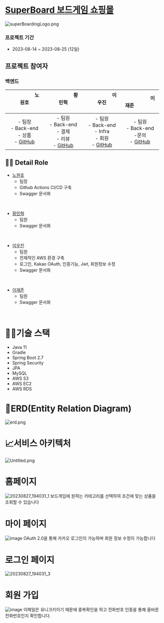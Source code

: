 # [SuperBoard 보드게임 쇼핑몰](https://super-boarding.netlify.app/)

![superBoardingLogo.png](superBoardingLogo.png)
### 프로젝트 기간

- 2023-08-14 ~ 2023-08-25 (12일)

## 프로젝트 참여자

### 백엔드
| &nbsp;&nbsp;&nbsp;&nbsp;&nbsp;&nbsp;&nbsp;&nbsp;&nbsp;&nbsp;&nbsp;&nbsp;&nbsp;&nbsp;&nbsp;&nbsp;&nbsp;&nbsp; 노원호 &nbsp;&nbsp;&nbsp;&nbsp;&nbsp;&nbsp;&nbsp;&nbsp;&nbsp;&nbsp;&nbsp;&nbsp;&nbsp;&nbsp;&nbsp;&nbsp;&nbsp;&nbsp; | &nbsp;&nbsp;&nbsp;&nbsp;&nbsp;&nbsp;&nbsp;&nbsp;&nbsp;&nbsp;&nbsp;&nbsp;&nbsp;&nbsp;&nbsp;&nbsp;&nbsp;&nbsp; 황민혁 &nbsp;&nbsp;&nbsp;&nbsp;&nbsp;&nbsp;&nbsp;&nbsp;&nbsp;&nbsp;&nbsp;&nbsp;&nbsp;&nbsp;&nbsp;&nbsp;&nbsp;&nbsp; | &nbsp;&nbsp;&nbsp;&nbsp;&nbsp;&nbsp;&nbsp;&nbsp;&nbsp;&nbsp;&nbsp;&nbsp;&nbsp;&nbsp;&nbsp;&nbsp;&nbsp;&nbsp; 이우진 &nbsp;&nbsp;&nbsp;&nbsp;&nbsp;&nbsp;&nbsp;&nbsp;&nbsp;&nbsp;&nbsp;&nbsp;&nbsp;&nbsp;&nbsp;&nbsp;&nbsp;&nbsp; | &nbsp;&nbsp;&nbsp;&nbsp;&nbsp;&nbsp;&nbsp;&nbsp;&nbsp;&nbsp;&nbsp;&nbsp;&nbsp;&nbsp;&nbsp;&nbsp;&nbsp;&nbsp; 이재준 &nbsp;&nbsp;&nbsp;&nbsp;&nbsp;&nbsp;&nbsp;&nbsp;&nbsp;&nbsp;&nbsp;&nbsp;&nbsp;&nbsp;&nbsp; |  
|:-----------------------------------------------------------------------------------------------------------------------------------------------------------------------------------------------------------------------------:|:-----------------------------------------------------------------------------------------------------------------------------------------------------------------------------------------------------------------------------:|:-----------------------------------------------------------------------------------------------------------------------------------------------------------------------------------------------------------------------------:|:-----------------------------------------------------------------------------------------------------------------------------------------------------------------------------------------------------------:|  
|                                                                         - 팀장 <br> - Back-end <br> - 상품  <br> - [GitHub](https://github.com/no-oneho)                                                                          |                                                                 - 팀원 <br> - Back-end<br> - 결제 <br> - 리뷰 <br>  - [GitHub](https://github.com/koeyismyusername)                                                                 |                                                                    - 팀원 <br>- Back-end <br> - Infra<br> - 회원 <br> - [GitHub](https://github.com/zmfpdl64)                                                                     |                                                                  - 팀원 <br>- Back-end <br> -문의 <br>- [GitHub](https://github.com/doit-zero)                                                                  | 


## 💁‍♂️ Detail Role <a name = "role"></a>
+ [노원호](https://github.com/no-oneho)
    - 팀장
    - Github Actions CI/CD 구축
    - Swagger 문서화
<Br>

+ [황민혁](https://github.com/koeyismyusername)
    - 팀원
    - Swagger 문서화
<Br>

+ [이우진](https://github.com/zmfpdl64)
  - 팀원
  - 전체적인 AWS 환경 구축
  - 로그인, Kakao OAuth, 인증기능, Jwt, 회원정보 수정
  - Swagger 문서화
<br>
  
+ [이재준](https://github.com/doit-zero)
    - 팀원
    - Swagger 문서화
<Br>


# 👨‍🔧기술 스택
- Java 11
- Gradle
- Spring Boot 2.7
- Spring Security
- JPA
- MySQL
- AWS S3
- AWS EC2
- AWS RDS

# 📜ERD(Entity Relation Diagram)

![erd.png](erd.png)

# 📈서비스 아키텍처

![Untitled.png](Untitled.png)

# 홈페이지
![20230827_194031_1](https://github.com/user-attachments/assets/0f097b99-fecb-4e1d-94e5-3e7a3aeddb53)
보드게임에 원하는 카테고리를 선택하여 조건에 맞는 상품을 조회할 수 있습니다

# 마이 페이지
![image](https://github.com/user-attachments/assets/389849d5-1858-43f8-87f5-2416cba2bc7f)
OAuth 2.0을 통해 카카오 로그인이 가능하며 회원 정보 수정이 가능합니다 

# 로그인 페이지
![20230827_194031_3](https://github.com/user-attachments/assets/73919df8-8934-421d-81b3-1980b9e7e897)


# 회원 가입
![image](https://github.com/user-attachments/assets/3eecf033-2838-4e72-a143-c4189d927fe9)
이메일은 유니크키이기 때문에 중복확인을 하고 전화번호 인증을 통해 올바른 전화번호인지 확인합니다.

